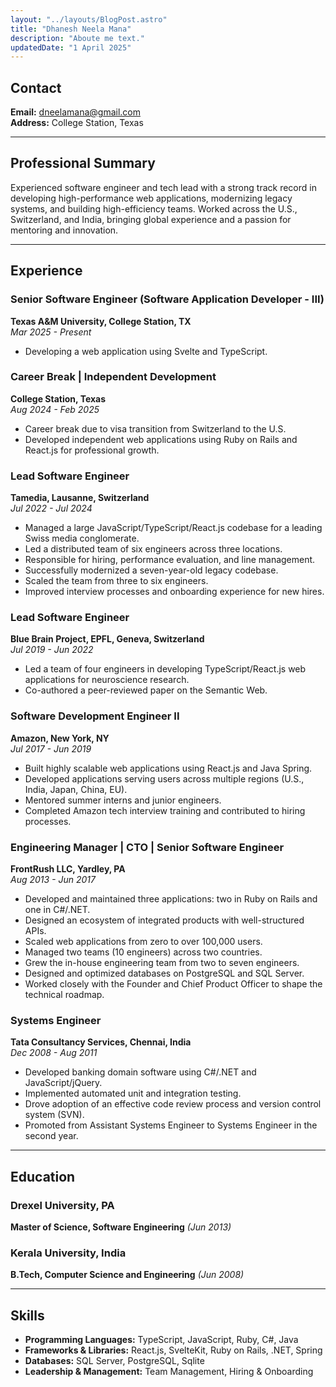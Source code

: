 ```yaml
---
layout: "../layouts/BlogPost.astro"
title: "Dhanesh Neela Mana"
description: "Aboute me text."
updatedDate: "1 April 2025"
---
```

## Contact  
**Email:** [dneelamana@gmail.com](mailto:dneelamana@gmail.com)  
**Address:** College Station, Texas  

---

## Professional Summary  
Experienced software engineer and tech lead with a strong track record in developing high-performance web applications, modernizing legacy systems, and building high-efficiency teams. Worked across the U.S., Switzerland, and India, bringing global experience and a passion for mentoring and innovation.

---

## Experience  

### Senior Software Engineer (Software Application Developer - III)  
**Texas A&M University, College Station, TX**  
*Mar 2025 - Present*  
- Developing a web application using Svelte and TypeScript.

### Career Break | Independent Development  
**College Station, Texas**  
*Aug 2024 - Feb 2025*  
- Career break due to visa transition from Switzerland to the U.S.  
- Developed independent web applications using Ruby on Rails and React.js for professional growth.

### Lead Software Engineer  
**Tamedia, Lausanne, Switzerland**  
*Jul 2022 - Jul 2024*  
- Managed a large JavaScript/TypeScript/React.js codebase for a leading Swiss media conglomerate.  
- Led a distributed team of six engineers across three locations.  
- Responsible for hiring, performance evaluation, and line management.  
- Successfully modernized a seven-year-old legacy codebase.  
- Scaled the team from three to six engineers.  
- Improved interview processes and onboarding experience for new hires.

### Lead Software Engineer  
**Blue Brain Project, EPFL, Geneva, Switzerland**  
*Jul 2019 - Jun 2022*  
- Led a team of four engineers in developing TypeScript/React.js web applications for neuroscience research.  
- Co-authored a peer-reviewed paper on the Semantic Web.

### Software Development Engineer II  
**Amazon, New York, NY**  
*Jul 2017 - Jun 2019*  
- Built highly scalable web applications using React.js and Java Spring.  
- Developed applications serving users across multiple regions (U.S., India, Japan, China, EU).  
- Mentored summer interns and junior engineers.  
- Completed Amazon tech interview training and contributed to hiring processes.

### Engineering Manager | CTO | Senior Software Engineer  
**FrontRush LLC, Yardley, PA**  
*Aug 2013 - Jun 2017*  
- Developed and maintained three applications: two in Ruby on Rails and one in C#/.NET.  
- Designed an ecosystem of integrated products with well-structured APIs.  
- Scaled web applications from zero to over 100,000 users.  
- Managed two teams (10 engineers) across two countries.  
- Grew the in-house engineering team from two to seven engineers.  
- Designed and optimized databases on PostgreSQL and SQL Server.  
- Worked closely with the Founder and Chief Product Officer to shape the technical roadmap.

### Systems Engineer  
**Tata Consultancy Services, Chennai, India**  
*Dec 2008 - Aug 2011*  
- Developed banking domain software using C#/.NET and JavaScript/jQuery.  
- Implemented automated unit and integration testing.  
- Drove adoption of an effective code review process and version control system (SVN).  
- Promoted from Assistant Systems Engineer to Systems Engineer in the second year.

---

## Education  

### Drexel University, PA  
**Master of Science, Software Engineering** *(Jun 2013)*  

### Kerala University, India  
**B.Tech, Computer Science and Engineering** *(Jun 2008)*  

---

## Skills  
- **Programming Languages:** TypeScript, JavaScript, Ruby, C#, Java  
- **Frameworks & Libraries:** React.js, SvelteKit, Ruby on Rails, .NET, Spring  
- **Databases:** SQL Server, PostgreSQL, Sqlite  
- **Leadership & Management:** Team Management, Hiring & Onboarding  

